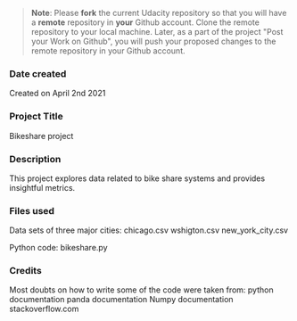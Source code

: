 >**Note**: Please **fork** the current Udacity repository so that you will have a **remote** repository in **your** Github account. Clone the remote repository to your local machine. Later, as a part of the project "Post your Work on Github", you will push your proposed changes to the remote repository in your Github account.

### Date created
Created on April 2nd 2021

### Project Title
Bikeshare project

### Description
This project explores data related to bike share systems and provides insightful metrics.

### Files used
Data sets of three major cities:
    chicago.csv
    wshigton.csv
    new_york_city.csv

Python code:
    bikeshare.py

### Credits
Most doubts on how to write some of the code were taken from:
    python documentation
    panda documentation
    Numpy documentation
    stackoverflow.com
